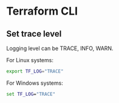 # Terraform CLI

## Set trace level

Logging level can be TRACE, INFO, WARN.

For Linux systems:

```bash
export TF_LOG="TRACE"
```

For Windows systems:

```bat
set TF_LOG="TRACE"
```
